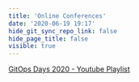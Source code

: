 ```yaml
---
title: 'Online Conferences'
date: '2020-06-19 19:17'
hide_git_sync_repo_link: false
hide_page_title: false
visible: true
---
```


[GitOps Days 2020 - Youtube Playlist](https://www.youtube.com/playlist?list=PL9lTuCFNLaD2NiNrdt7SaQjpYx_m37czS)

